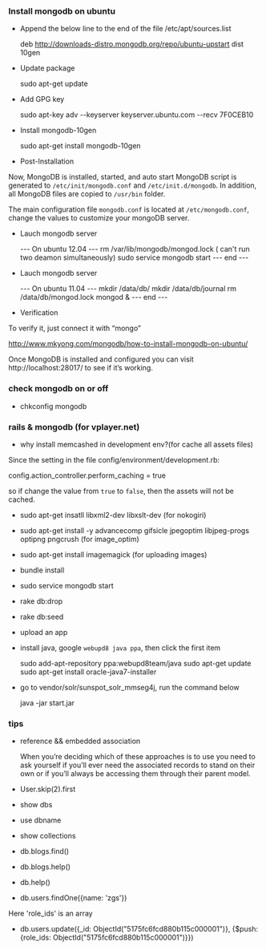 ### Install mongodb on ubuntu

* Append the below line to the end of the file /etc/apt/sources.list
    
    deb http://downloads-distro.mongodb.org/repo/ubuntu-upstart dist 10gen

* Update package

    sudo apt-get update

* Add GPG key

    sudo apt-key adv --keyserver keyserver.ubuntu.com --recv 7F0CEB10

* Install mongodb-10gen

    sudo apt-get install mongodb-10gen

* Post-Installation

Now, MongoDB is installed, started, and auto start MongoDB script is
generated to `/etc/init/mongodb.conf` and `/etc/init.d/mongodb`. In addition, all
MongoDB files are copied to `/usr/bin` folder.

The main configuration file `mongodb.conf` is located at `/etc/mongodb.conf`, 
change the values to customize your mongoDB server.

* Lauch mongodb server

    --- On ubuntu 12.04 ---
    rm /var/lib/mongodb/mongod.lock ( can't run two deamon simultaneously)
    sudo service mongodb start
    --- end ---

* Lauch mongodb server

    --- On ubuntu 11.04 ---
    mkdir /data/db/
    mkdir /data/db/journal
    rm  /data/db/mongod.lock
    mongod &
    --- end ---

* Verification

To verify it, just connect it with “mongo”

<http://www.mkyong.com/mongodb/how-to-install-mongodb-on-ubuntu/>

Once MongoDB is installed and configured you can visit http://localhost:28017/
to see if it’s working.

### check mongodb on or off

* chkconfig mongodb

### rails & mongodb (for vplayer.net)

* why install memcashed in development env?(for cache all assets files)

Since the setting in the file config/environment/development.rb:

  config.action_controller.perform_caching = true

so if change the value from `true` to `false`, then the assets will not be cached.

* sudo apt-get insatll libxml2-dev libxslt-dev (for nokogiri)
* sudo apt-get install -y advancecomp gifsicle jpegoptim libjpeg-progs optipng pngcrush (for image_optim)
* sudo apt-get install imagemagick (for uploading images)
* bundle install
* sudo service mongodb start
* rake db:drop
* rake db:seed
* upload an app

* install java, google `webupd8 java ppa`, then click the first item

  sudo add-apt-repository ppa:webupd8team/java
  sudo apt-get update
  sudo apt-get install oracle-java7-installer

* go to vendor/solr/sunspot_solr\_mmseg4j, run the command below

  java -jar start.jar

### tips

* reference && embedded association

    When you’re deciding which of these approaches is to use you need to ask
    yourself if you’ll ever need the associated records to stand on their own
    or if you’ll always be accessing them through their parent model. 

* User.skip(2).first

* show dbs

* use dbname

* show collections

* db.blogs.find()

* db.blogs.help()

* db.help()

* db.users.findOne({name: 'zgs'})

Here 'role_ids' is an array

* db.users.update({_id: ObjectId("5175fc6fcd880b115c000001")}, {$push: {role_ids: ObjectId("5175fc6fcd880b115c000001")}})
